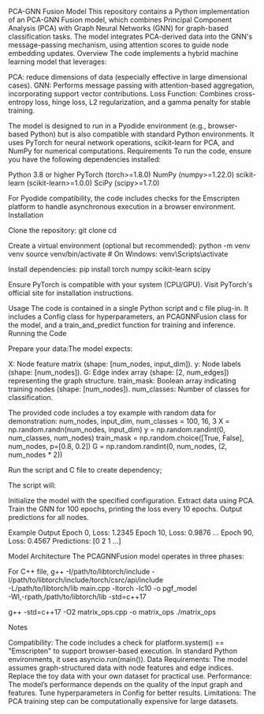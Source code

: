 PCA-GNN Fusion Model This repository contains a Python implementation of an PCA-GNN Fusion model, which combines Principal Component Analysis (PCA) with Graph Neural Networks (GNN) for graph-based classification tasks. The model integrates PCA-derived data into the GNN's message-passing mechanism, using attention scores to guide node embedding updates. Overview The code implements a hybrid machine learning model that leverages:

PCA: reduce dimensions of data (especially effective in large dimensional cases). GNN: Performs message passing with attention-based aggregation, incorporating support vector contributions. Loss Function: Combines cross-entropy loss, hinge loss, L2 regularization, and a gamma penalty for stable training.

The model is designed to run in a Pyodide environment (e.g., browser-based Python) but is also compatible with standard Python environments. It uses PyTorch for neural network operations, scikit-learn for PCA, and NumPy for numerical computations. Requirements To run the code, ensure you have the following dependencies installed:

Python 3.8 or higher PyTorch (torch>=1.8.0) NumPy (numpy>=1.22.0) scikit-learn (scikit-learn>=1.0.0) SciPy (scipy>=1.7.0)

For Pyodide compatibility, the code includes checks for the Emscripten platform to handle asynchronous execution in a browser environment. Installation

Clone the repository: git clone cd

Create a virtual environment (optional but recommended): python -m venv venv source venv/bin/activate # On Windows: venv\Scripts\activate

Install dependencies: pip install torch numpy scikit-learn scipy

Ensure PyTorch is compatible with your system (CPU/GPU). Visit PyTorch's official site for installation instructions.

Usage The code is contained in a single Python script and c file plug-in. It includes a Config class for hyperparameters, an PCAGNNFusion class for the model, and a train_and_predict function for training and inference. Running the Code

Prepare your data:The model expects:

X: Node feature matrix (shape: [num_nodes, input_dim]). y: Node labels (shape: [num_nodes]). G: Edge index array (shape: [2, num_edges]) representing the graph structure. train_mask: Boolean array indicating training nodes (shape: [num_nodes]). num_classes: Number of classes for classification.

The provided code includes a toy example with random data for demonstration: num_nodes, input_dim, num_classes = 100, 16, 3 X = np.random.randn(num_nodes, input_dim) y = np.random.randint(0, num_classes, num_nodes) train_mask = np.random.choice([True, False], num_nodes, p=[0.8, 0.2]) G = np.random.randint(0, num_nodes, (2, num_nodes * 2))

Run the script and C file to create dependency;

The script will:

Initialize the model with the specified configuration. Extract data using PCA. Train the GNN for 100 epochs, printing the loss every 10 epochs. Output predictions for all nodes.

Example Output Epoch 0, Loss: 1.2345 Epoch 10, Loss: 0.9876 ... Epoch 90, Loss: 0.4567 Predictions: [0 2 1 ...]

Model Architecture The PCAGNNFusion model operates in three phases:

For C++ file,
g++ -I/path/to/libtorch/include -I/path/to/libtorch/include/torch/csrc/api/include \
    -L/path/to/libtorch/lib main.cpp -ltorch -lc10 -o pgf_model \
    -Wl,-rpath,/path/to/libtorch/lib -std=c++17

g++ -std=c++17 -O2 matrix_ops.cpp -o matrix_ops
./matrix_ops

Notes

Compatibility: The code includes a check for platform.system() == "Emscripten" to support browser-based execution. In standard Python environments, it uses asyncio.run(main()). Data Requirements: The model assumes graph-structured data with node features and edge indices. Replace the toy data with your own dataset for practical use. Performance: The model’s performance depends on the quality of the input graph and features. Tune hyperparameters in Config for better results. Limitations: The PCA training step can be computationally expensive for large datasets. 
